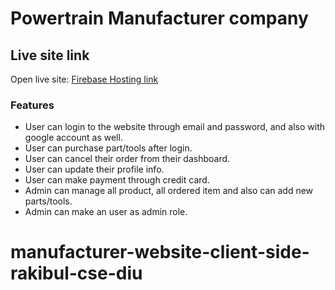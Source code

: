 # Powertrain Manufacturer company

## Live site link
Open live site: [Firebase Hosting link](https://power-train-5df9a.web.app/)

### Features
* User can login to the website through email and password, and also with google account as well.
* User can purchase part/tools after login.
* User can cancel their order from their dashboard.
* User can update their profile info.
* User can make payment through credit card.
* Admin can manage all product, all ordered item and also can add new parts/tools.
* Admin can make an user as admin role.

# manufacturer-website-client-side-rakibul-cse-diu
